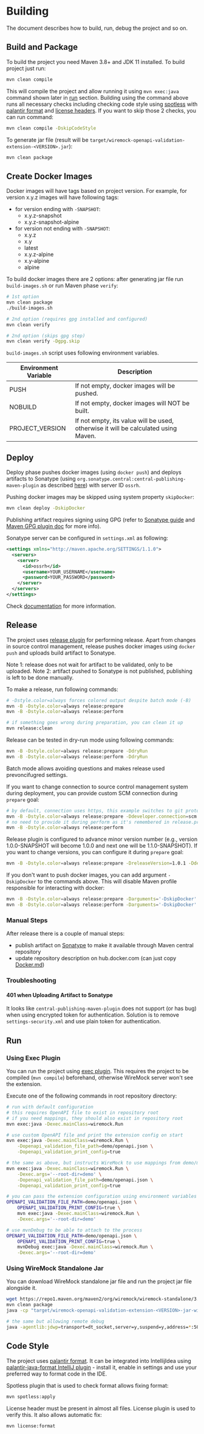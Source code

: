 # Building

The document describes how to build, run, debug the project and so on.

## Build and Package

To build the project you need Maven 3.8+ and JDK 11 installed. To build project just run:

```bash
mvn clean compile
```

This will compile the project and allow running it using `mvn exec:java` command shown later in [run](#run) section. Building using the command above runs all necessary checks including checking code style using [spotless](https://github.com/diffplug/spotless) with [palantir format](https://github.com/diffplug/spotless/tree/main/plugin-maven#palantir-java-format) and [license headers](https://oss.carbou.me/license-maven-plugin). If you want to skip those 2 checks, you can run command:

```bash
mvn clean compile -DskipCodeStyle
```

To generate jar file (result will be `target/wiremock-openapi-validation-extension-<VERSION>.jar`):

```bash
mvn clean package
```

## Create Docker Images

Docker images will have tags based on project version. For example, for version x.y.z images will have following tags:

- for version ending with `-SNAPSHOT`:
  - x.y.z-snapshot
  - x.y.z-snapshot-alpine
- for version not ending with `-SNAPSHOT`:
  - x.y.z
  - x.y
  - latest
  - x.y.z-alpine
  - x.y-alpine
  - alpine

To build docker images there are 2 options: after generating jar file run `build-images.sh` or run Maven phase `verify`:

```bash
# 1st option
mvn clean package
./build-images.sh

# 2nd option (requires gpg installed and configured)
mvn clean verify

# 2nd option (skips gpg step)
mvn clean verify -Dgpg.skip
```

`build-images.sh` script uses following environment variables.

| Environment Variable | Description                                                                        |
|----------------------|------------------------------------------------------------------------------------|
| PUSH                 | If not empty, docker images will be pushed.                                        |
| NOBUILD              | If not empty, docker images will NOT be built.                                     |
| PROJECT_VERSION      | If not empty, its value will be used, otherwise it will be calculated using Maven. |

## Deploy

Deploy phase pushes docker images (using `docker push`) and deploys artifacts to Sonatype (using `org.sonatype.central:central-publishing-maven-plugin` as described [here](https://central.sonatype.org/publish/publish-portal-maven/)) with server ID `ossrh`.

Pushing docker images may be skipped using system property `skipDocker`:

```bash
mvn clean deploy -DskipDocker
```

Publishing artifact requires signing using GPG (refer to [Sonatype guide](https://central.sonatype.org/publish/requirements/gpg/) and [Maven GPG plugin doc](https://maven.apache.org/plugins/maven-gpg-plugin/) for more info).

Sonatype server can be configured in `settings.xml` as following:

```xml
<settings xmlns="http://maven.apache.org/SETTINGS/1.1.0">
  <servers>
    <server>
      <id>ossrh</id>
      <username>YOUR_USERNAME</username>
      <password>YOUR_PASSWORD</password>
    </server>
  </servers>
</settings>
```

Check [documentation](https://central.sonatype.org/publish/publish-portal-maven/#credentials) for more information.

## Release

The project uses [release plugin](https://maven.apache.org/maven-release/maven-release-plugin/) for performing release. Apart from changes in source control management, release pushes docker images using `docker push` and uploads build artifact to Sonatype.

Note 1: release does not wait for artifact to be validated, only to be uploaded. Note 2: artifact pushed to Sonatype is not published, publishing is left to be done manually.

To make a release, run following commands:

```bash
# -Dstyle.color=always forces colored output despite batch mode (-B)
mvn -B -Dstyle.color=always release:prepare
mvn -B -Dstyle.color=always release:perform

# if something goes wrong during preparation, you can clean it up
mvn release:clean
```

Release can be tested in dry-run mode using following commands:

```bash
mvn -B -Dstyle.color=always release:prepare -DdryRun
mvn -B -Dstyle.color=always release:perform -DdryRun
```

Batch mode allows avoiding questions and makes release used prevoncifugred settings.

If you want to change connection to source control management system during deployment, you can provide custom SCM connection during `prepare` goal:

```bash
# by default, connection uses https, this example switches to git protocol
mvn -B -Dstyle.color=always release:prepare -Ddeveloper.connection=scm:git:git@github.com:dimabarbul/wiremock-openapi-validation-extension.git
# no need to provide it during perform as it's remembered in release.properties file
mvn -B -Dstyle.color=always release:perform
```

Release plugin is configured to advance minor version number (e.g., version 1.0.0-SNAPSHOT will become 1.0.0 and next one will be 1.1.0-SNAPSHOT). If you want to change versions, you can configure it during `prepare` goal:

```bash
mvn -B -Dstyle.color=always release:prepare -DreleaseVersion=1.0.1 -DdevelopmentVersion=1.1.0-SNAPSHOT
```

If you don't want to push docker images, you can add argument `-DskipDocker` to the commands above. This will disable Maven profile responsible for interacting with docker:

```bash
mvn -B -Dstyle.color=always release:prepare -Darguments='-DskipDocker'
mvn -B -Dstyle.color=always release:perform -Darguments='-DskipDocker'
```

### Manual Steps

After release there is a couple of manual steps:

- publish artifact on [Sonatype](https://central.sonatype.com/publishing) to make it available through Maven central repository
- update repository description on hub.docker.com (can just copy [Docker.md](./Docker.md))

### Troubleshooting

#### 401 when Uploading Artifact to Sonatype

It looks like `central-publishing-maven-plugin` does not support (or has bug) when using encrypted token for authentication. Solution is to remove `settings-security.xml` and use plain token for authentication.

## Run

### Using Exec Plugin

You can run the project using [exec plugin](https://www.mojohaus.org/exec-maven-plugin/). This requires the project to be compiled (`mvn compile`) beforehand, otherwise WireMock server won't see the extension.

Execute one of the following commands in root repository directory:

```bash
# run with default configuration
# this requires OpenAPI file to exist in repository root
# if you need mappings, they should also exist in repository root
mvn exec:java -Dexec.mainClass=wiremock.Run

# use custom OpenAPI file and print the extension config on start
mvn exec:java -Dexec.mainClass=wiremock.Run \
    -Dopenapi_validation_file_path=demo/openapi.json \
    -Dopenapi_validation_print_config=true

# the same as above, but instructs WireMock to use mappings from demo/mappings
mvn exec:java -Dexec.mainClass=wiremock.Run \
    -Dexec.args='--root-dir=demo' \
    -Dopenapi_validation_file_path=demo/openapi.json \
    -Dopenapi_validation_print_config=true

# you can pass the extension configuration using environment variables
OPENAPI_VALIDATION_FILE_PATH=demo/openapi.json \
    OPENAPI_VALIDATION_PRINT_CONFIG=true \
    mvn exec:java -Dexec.mainClass=wiremock.Run \
    -Dexec.args='--root-dir=demo'

# use mvnDebug to be able to attach to the process
OPENAPI_VALIDATION_FILE_PATH=demo/openapi.json \
    OPENAPI_VALIDATION_PRINT_CONFIG=true \
    mvnDebug exec:java -Dexec.mainClass=wiremock.Run \
    -Dexec.args='--root-dir=demo'
```

### Using WireMock Standalone Jar

You can download WireMock standalone jar file and run the project jar file alongside it.

```bash
wget https://repo1.maven.org/maven2/org/wiremock/wiremock-standalone/3.9.1/wiremock-standalone-3.9.1.jar
mvn clean package
java -cp "target/wiremock-openapi-validation-extension-<VERSION>-jar-with-dependencies.jar:wiremock-standalone-3.9.1.jar" wiremock.Run

# the same but allowing remote debug
java -agentlib:jdwp=transport=dt_socket,server=y,suspend=y,address=*:5005 -cp "target/wiremock-openapi-validation-extension-<VERSION>-jar-with-dependencies.jar:wiremock-standalone-3.9.1.jar" wiremock.Run
```

## Code Style

The project uses [palantir format](https://github.com/palantir/palantir-java-format). It can be integrated into IntellijIdea using [palantir-java-format IntelliJ plugin](https://plugins.jetbrains.com/plugin/13180) - install it, enable in settings and use your preferred way to format code in the IDE.

Spotless plugin that is used to check format allows fixing format:

```bash
mvn spotless:apply
```

License header must be present in almost all files. License plugin is used to verify this. It also allows automatic fix:

```bash
mvn license:format
```
